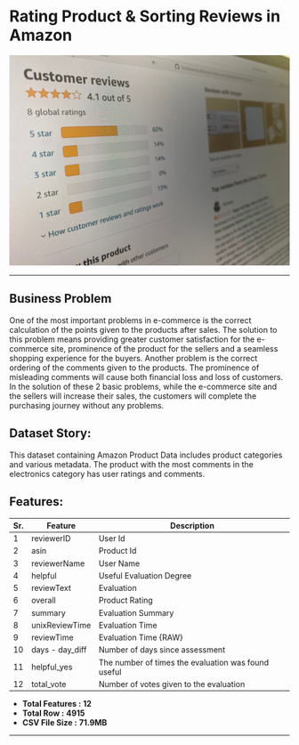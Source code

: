 # Rating Product & Sorting Reviews in Amazon

<img algin="center" src="https://github.com/TarikKaanKoc/Rating.Product-and-Sorting.Reviews-in-Amazon/blob/main/image.jpeg"/>

----

## Business Problem

One of the most important problems in e-commerce is the correct calculation of the points
given to the products after sales. The solution to this problem means providing greater
customer satisfaction for the e-commerce site, prominence of the product for the sellers
and a seamless shopping experience for the buyers. Another problem is the correct ordering
of the comments given to the products. The prominence of misleading comments will cause both
financial loss and loss of customers. In the solution of these 2 basic problems, while the
e-commerce site and the sellers will increase their sales, the customers will complete the
purchasing journey without any problems.

##  Dataset Story:

This dataset containing Amazon Product Data includes product categories and various metadata.
The product with the most comments in the electronics category has user ratings and comments.


## Features:

 Sr. | Feature  | Description |
--- | --- | --- | 
1 | reviewerID | User Id| 
2 | asin | Product Id | 
3 | reviewerName | User Name | 
4 | helpful | Useful Evaluation Degree | 
5 | reviewText | Evaluation |
6 | overall | Product Rating |
7 | summary | Evaluation Summary |
8 | unixReviewTime | Evaluation Time |
9 | reviewTime | Evaluation Time {RAW} |
10 | days - day_diff | Number of days since assessment |
11 | helpful_yes | The number of times the evaluation was found useful |
12 | total_vote | Number of votes given to the evaluation |

* **Total Features :** **12**
* **Total Row :** **4915**
* **CSV File Size :** **71.9MB**

---
